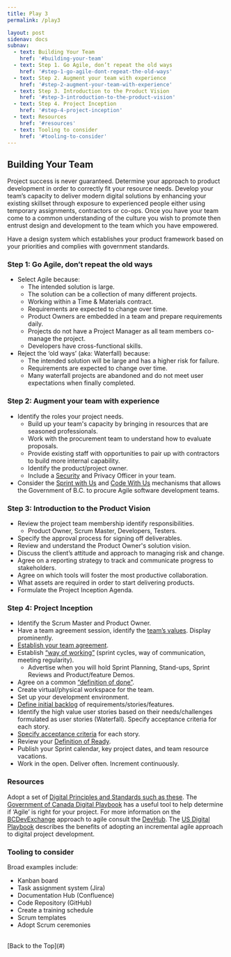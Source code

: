 ```yaml
---
title: Play 3
permalink: /play3

layout: post
sidenav: docs
subnav: 
  - text: Building Your Team
    href: '#building-your-team'
  - text: Step 1. Go Agile, don’t repeat the old ways
    href: '#step-1-go-agile-dont-repeat-the-old-ways'
  - text: Step 2. Augment your team with experience
    href: '#step-2-augment-your-team-with-experience'
  - text: Step 3. Introduction to the Product Vision
    href: '#step-3-introduction-to-the-product-vision'
  - text: Step 4. Project Inception
    href: '#step-4-project-inception'
  - text: Resources
    href: '#resources'
  - text: Tooling to consider
    href: '#tooling-to-consider'
---
```

## Building Your Team
Project success is never guaranteed. Determine your approach to product development in order to correctly fit your resource needs.  Develop your team’s capacity to deliver modern digital solutions by enhancing your existing skillset through exposure to experienced people either using temporary assignments, contractors or co-ops. Once you have your team come to a common understanding of the culture you wish to promote then entrust design and development to the team which you have empowered.

Have a design system which establishes your product framework based on your priorities and complies with government standards.

### Step 1: Go Agile, don’t repeat the old ways
- Select Agile because:
  - The intended solution is large.
  - The solution can be a collection of many different projects.
  - Working within a Time & Materials contract.
  - Requirements are expected to change over time.
  - Product Owners are embedded in a team and prepare requirements daily.
  - Projects do not have a Project Manager as all team members co-manage the project.
  - Developers have cross-functional skills. 
- Reject the ‘old ways’ (aka: Waterfall) because:
  - The intended solution will be large and has a higher risk for failure.
  - Requirements are expected to change over time.
  - Many waterfall projects are abandoned and do not meet user expectations when finally completed.

### Step 2: Augment your team with experience
- Identify the roles your project needs.
  - Build up your team's capacity by bringing in resources that are seasoned professionals. 
  - Work with the procurement team to understand how to evaluate proposals. 
  - Provide existing staff with opportunities to pair up with contractors to build more internal capability.
  - Identify the product/project owner.
  - Include a [Security](https://www2.gov.bc.ca/gov/content/governments/services-for-government/policies-procedures/information-security-policy-and-guidelines/role-of-miso) and Privacy Officer in your team.
- Consider the [Sprint with Us](https://digital.gov.bc.ca/marketplace/learn-more/sprint-with-us) and [Code With Us](https://engage.gov.bc.ca/data/2017/01/03/building-community-code-with-us/procurement) mechanisms that allows the Government of B.C. to procure Agile software development teams. 

### Step 3: Introduction to the Product Vision
- Review the project team membership identify responsibilities.
  - Product Owner, Scrum Master, Developers, Testers.
- Specify the approval process for signing off deliverables.
- Review and understand the Product Owner's solution vision.
- Discuss the client’s attitude and approach to managing risk and change.
- Agree on a reporting strategy to track and communicate progress to stakeholders.
- Agree on which tools will foster the most productive collaboration.
- What assets are required in order to start delivering products.
- Formulate the Project Inception Agenda.

### Step 4: Project Inception 
- Identify the Scrum Master and Product Owner.
- Have a team agreement session, identify the [team’s values](http://www.andycleff.com/2015/08/agile-best-practices-values-principles-virtues/#:~:text=Agile%20Values&text=Individuals%20and%20interactions%20over%20processes,change%20over%20following%20a%20plan). Display prominently.
- [Establish your team agreement](https://shift.newco.co/2017/07/23/team-working-agreements-the-why-what-and-how/#:~:text=Why%20is%20it%20important%3F,together%20to%20produce%20great%20results.).
- Establish [“way of working”](https://www.101ways.com/2019/04/03/how-to-develop-a-teams-ways-of-working/#:~:text=Suggested%20ways%20of%20working&text=For%20larger%20teams%2C%20break%20into,one%20way%20of%20doing%20something) (sprint cycles, way of communication, meeting regularity).
  - Advertise when you will hold Sprint Planning, Stand-ups, Sprint Reviews and Product/feature Demos.
- Agree on a common [“definition of done”](https://www.boost.co.nz/blog/2019/05/definition-of-done-examples-and-tips).
- Create virtual/physical workspace for the team.
- Set up your development environment.
- [Define initial backlog](https://www.youtube.com/watch?v=DUYUIj1t10Q) of requirements/stories/features.
- Identify the high value user stories based on their needs/challenges formulated as user stories  (Waterfall). Specify acceptance criteria for each story.
- [Specify acceptance criteria](https://rubygarage.org/blog/clear-acceptance-criteria-and-why-its-important#:~:text=Put%20simply%2C%20acceptance%20criteria%20specify,client's%20demands%20and%20prevent%20miscommunication.) for each story.
- Review your [Definition of Ready](https://www.scruminc.com/definition-of-ready/).
- Publish your Sprint calendar, key project dates, and team resource vacations.
- Work in the open. Deliver often. Increment continuously.

### Resources
Adopt a set of [Digital Principles and Standards such as these](https://canada-ca.github.io/digital-playbook-guide-numerique/views-vues/single-page-seule/en/digital-standards.html). The [Government of Canada Digital Playbook](https://canada-ca.github.io/digital-playbook-guide-numerique/views-vues/agile/en/agile-use-when.html) has a useful tool to help determine if ‘Agile’ is right for your project. For more information on the [BCDevExchange](https://bcdevexchange.org/) approach to agile consult the [DevHub](https://devhub-static-test-devhub-test.pathfinder.gov.bc.ca/Agile-Delivery-Process/Agile-Delivery-Process). The [US Digital Playbook](https://playbook.cio.gov/#play4) describes the benefits of adopting an incremental agile approach to digital project development. 

### Tooling to consider
Broad examples include:
- Kanban board
- Task assignment system (Jira)
- Documentation Hub (Confluence)
- Code Repository (GitHub)
- Create a training schedule
- Scrum templates
- Adopt Scrum ceremonies

<br/>
[Back to the Top](#)